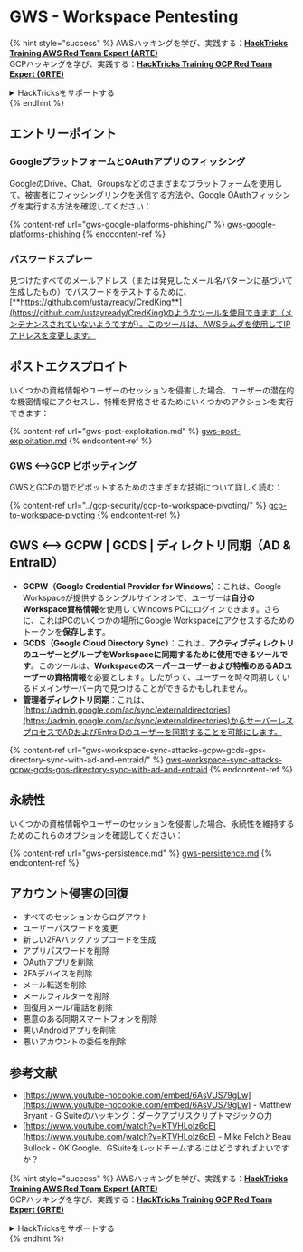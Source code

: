 # GWS - Workspace Pentesting

{% hint style="success" %}
AWSハッキングを学び、実践する：<img src="../../.gitbook/assets/image (1) (1) (1) (1).png" alt="" data-size="line">[**HackTricks Training AWS Red Team Expert (ARTE)**](https://training.hacktricks.xyz/courses/arte)<img src="../../.gitbook/assets/image (1) (1) (1) (1).png" alt="" data-size="line">\
GCPハッキングを学び、実践する：<img src="../../.gitbook/assets/image (2) (1).png" alt="" data-size="line">[**HackTricks Training GCP Red Team Expert (GRTE)**<img src="../../.gitbook/assets/image (2) (1).png" alt="" data-size="line">](https://training.hacktricks.xyz/courses/grte)

<details>

<summary>HackTricksをサポートする</summary>

* [**サブスクリプションプラン**](https://github.com/sponsors/carlospolop)を確認してください！
* **💬 [**Discordグループ**](https://discord.gg/hRep4RUj7f)または[**Telegramグループ**](https://t.me/peass)に参加するか、**Twitter** 🐦 [**@hacktricks\_live**](https://twitter.com/hacktricks_live)**をフォローしてください。**
* **[**HackTricks**](https://github.com/carlospolop/hacktricks)および[**HackTricks Cloud**](https://github.com/carlospolop/hacktricks-cloud)のGitHubリポジトリにPRを提出してハッキングトリックを共有してください。**

</details>
{% endhint %}

## エントリーポイント

### GoogleプラットフォームとOAuthアプリのフィッシング

GoogleのDrive、Chat、Groupsなどのさまざまなプラットフォームを使用して、被害者にフィッシングリンクを送信する方法や、Google OAuthフィッシングを実行する方法を確認してください：

{% content-ref url="gws-google-platforms-phishing/" %}
[gws-google-platforms-phishing](gws-google-platforms-phishing/)
{% endcontent-ref %}

### パスワードスプレー

見つけたすべてのメールアドレス（または発見したメール名パターンに基づいて生成したもの）でパスワードをテストするために、[**https://github.com/ustayready/CredKing**](https://github.com/ustayready/CredKing)のようなツールを使用できます（メンテナンスされていないようですが）。このツールは、AWSラムダを使用してIPアドレスを変更します。

## ポストエクスプロイト

いくつかの資格情報やユーザーのセッションを侵害した場合、ユーザーの潜在的な機密情報にアクセスし、特権を昇格させるためにいくつかのアクションを実行できます：

{% content-ref url="gws-post-exploitation.md" %}
[gws-post-exploitation.md](gws-post-exploitation.md)
{% endcontent-ref %}

### GWS <-->GCP ピボッティング

GWSとGCPの間でピボットするためのさまざまな技術について詳しく読む：

{% content-ref url="../gcp-security/gcp-to-workspace-pivoting/" %}
[gcp-to-workspace-pivoting](../gcp-security/gcp-to-workspace-pivoting/)
{% endcontent-ref %}

## GWS <--> GCPW | GCDS | ディレクトリ同期（AD & EntraID）

* **GCPW（Google Credential Provider for Windows）**：これは、Google Workspaceが提供するシングルサインオンで、ユーザーは**自分のWorkspace資格情報**を使用してWindows PCにログインできます。さらに、これはPCのいくつかの場所にGoogle Workspaceにアクセスするためのトークンを**保存します**。
* **GCDS（Google Cloud Directory Sync）**：これは、**アクティブディレクトリのユーザーとグループをWorkspaceに同期するために使用できるツールです**。このツールは、**Workspaceのスーパーユーザーおよび特権のあるADユーザーの資格情報**を必要とします。したがって、ユーザーを時々同期しているドメインサーバー内で見つけることができるかもしれません。
* **管理者ディレクトリ同期**：これは、[https://admin.google.com/ac/sync/externaldirectories](https://admin.google.com/ac/sync/externaldirectories)からサーバーレスプロセスでADおよびEntraIDのユーザーを同期することを可能にします。

{% content-ref url="gws-workspace-sync-attacks-gcpw-gcds-gps-directory-sync-with-ad-and-entraid/" %}
[gws-workspace-sync-attacks-gcpw-gcds-gps-directory-sync-with-ad-and-entraid](gws-workspace-sync-attacks-gcpw-gcds-gps-directory-sync-with-ad-and-entraid/)
{% endcontent-ref %}

## 永続性

いくつかの資格情報やユーザーのセッションを侵害した場合、永続性を維持するためのこれらのオプションを確認してください：

{% content-ref url="gws-persistence.md" %}
[gws-persistence.md](gws-persistence.md)
{% endcontent-ref %}

## アカウント侵害の回復

* すべてのセッションからログアウト
* ユーザーパスワードを変更
* 新しい2FAバックアップコードを生成
* アプリパスワードを削除
* OAuthアプリを削除
* 2FAデバイスを削除
* メール転送を削除
* メールフィルターを削除
* 回復用メール/電話を削除
* 悪意のある同期スマートフォンを削除
* 悪いAndroidアプリを削除
* 悪いアカウントの委任を削除

## 参考文献

* [https://www.youtube-nocookie.com/embed/6AsVUS79gLw](https://www.youtube-nocookie.com/embed/6AsVUS79gLw) - Matthew Bryant - G Suiteのハッキング：ダークアプリスクリプトマジックの力
* [https://www.youtube.com/watch?v=KTVHLolz6cE](https://www.youtube.com/watch?v=KTVHLolz6cE) - Mike FelchとBeau Bullock - OK Google、GSuiteをレッドチームするにはどうすればよいですか？

{% hint style="success" %}
AWSハッキングを学び、実践する：<img src="../../.gitbook/assets/image (1) (1) (1) (1).png" alt="" data-size="line">[**HackTricks Training AWS Red Team Expert (ARTE)**](https://training.hacktricks.xyz/courses/arte)<img src="../../.gitbook/assets/image (1) (1) (1) (1).png" alt="" data-size="line">\
GCPハッキングを学び、実践する：<img src="../../.gitbook/assets/image (2) (1).png" alt="" data-size="line">[**HackTricks Training GCP Red Team Expert (GRTE)**<img src="../../.gitbook/assets/image (2) (1).png" alt="" data-size="line">](https://training.hacktricks.xyz/courses/grte)

<details>

<summary>HackTricksをサポートする</summary>

* [**サブスクリプションプラン**](https://github.com/sponsors/carlospolop)を確認してください！
* **💬 [**Discordグループ**](https://discord.gg/hRep4RUj7f)または[**Telegramグループ**](https://t.me/peass)に参加するか、**Twitter** 🐦 [**@hacktricks\_live**](https://twitter.com/hacktricks_live)**をフォローしてください。**
* **[**HackTricks**](https://github.com/carlospolop/hacktricks)および[**HackTricks Cloud**](https://github.com/carlospolop/hacktricks-cloud)のGitHubリポジトリにPRを提出してハッキングトリックを共有してください。**

</details>
{% endhint %}

